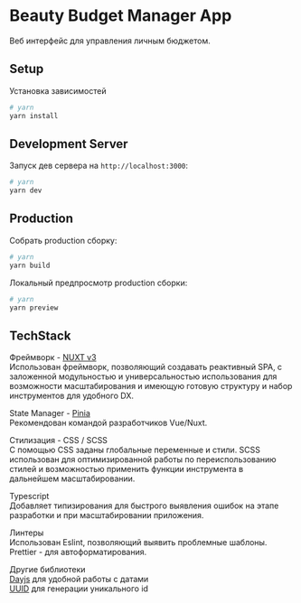 # Beauty Budget Manager App

Веб интерфейс для управления личным бюджетом.

## Setup

Установка зависимостей

```bash
# yarn
yarn install
```

## Development Server

Запуск дев сервера на `http://localhost:3000`:

```bash
# yarn
yarn dev
```

## Production

Собрать production сборку:

```bash
# yarn
yarn build
```

Локальный предпросмотр production сборки:

```bash
# yarn
yarn preview
```

## TechStack

Фреймворк - [NUXT v3](https://nuxt.com/docs/getting-started/introduction)\
Использован фреймворк, позволяющий создавать реактивный SPA, с заложенной модульностью и универсальностью использования для возможности масштабирования и имеющую готовую структуру и набор инструментов для удобного DX.

State Manager - [Pinia](https://pinia.vuejs.org)\
Рекомендован командой разработчиков Vue/Nuxt.

Стилизация - CSS / SCSS\
С помощью CSS заданы глобальные переменные и стили. SCSS использован для оптимизированной работы по переиспользованию стилей и возможностью применить функции инструмента в дальнейшем масштабировании.

Typescript \
Добавляет типизирования для быстрого выявления ошибок на этапе разработки и при масштабировании приложения.

Линтеры \
Использован Eslint, позволяющий выявить проблемные шаблоны. Prettier - для автоформатирования.

Другие библиотеки\
[Dayjs](https://day.js.org/docs/en/installation/installation) для удобной работы с датами\
[UUID](https://www.npmjs.com/package/uuid) для генерации уникального id
